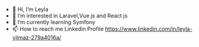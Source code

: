 - 👋 Hi, I’m Leyla
- 👀 I’m interested in Laravel,Vue js and React js
- 🌱 I’m currently learning Symfony
- 📫 How to reach me Linkedin Profile https://www.linkedin.com/in/leyla-yilmaz-279a4016a/

<!---
LeylaY1996/LeylaY1996 is a ✨ special ✨ repository because its `README.md` (this file) appears on your GitHub profile.
You can click the Preview link to take a look at your changes.
--->
